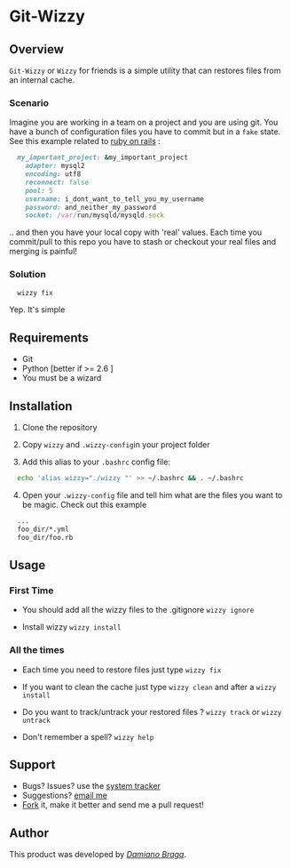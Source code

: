 # Git-Wizzy
 
## Overview

`Git-Wizzy` or `Wizzy` for friends is a simple utility that can restores files from an internal cache.

### Scenario

Imagine you are working in a team on a project and you are using git.
You have a bunch of configuration files you have to commit but in a `fake` state.
See this example related to [ruby on rails](https://github.com/rails/rails) :

```ruby
  my_important_project: &my_important_project
    adapter: mysql2
    encoding: utf8
    reconnect: false
    pool: 5
    username: i_dont_want_to_tell_you_my_username
    password: and_neither_my_password
    socket: /var/run/mysqld/mysqld.sock
```
.. and then you have your local copy with 'real' values.
Each time you commit/pull to this repo you have to stash or checkout your real files and merging is painful!

### Solution

```bash
  wizzy fix
```
Yep. It's simple

## Requirements

- Git
- Python [better if >= 2.6 ]
- You must be a wizard 
 
## Installation

1. Clone the repository

2. Copy `wizzy` and `.wizzy-config`in your project folder

3. Add this alias to your `.bashrc` config file:

```bash
  echo 'alias wizzy="./wizzy "' >> ~/.bashrc && . ~/.bashrc
```
4. Open your `.wizzy-config` file and tell him what are the files you want to be magic. Check out this example 

```bash
  ...
  foo_dir/*.yml
  foo_dir/foo.rb
```
## Usage

### First Time

- You should add all the wizzy files to the .gitignore
	`wizzy ignore`
    
- Install wizzy
	`wizzy install`

### All the times

- Each time you need to restore files just type 
`wizzy fix`

- If you want to clean the cache just type
`wizzy clean` and after a `wizzy install`

- Do you want to track/untrack your restored files ?
`wizzy track` or `wizzy untrack`

- Don't remember a spell?
`wizzy help`

## Support

- Bugs? Issues? use the [system tracker](https://github.com/dbraga/git-wizzy/issues) 
- Suggestions? [email me](mailto:damiano.braga@gmail.com)
- [Fork](https://github.com/dbraga/git-wizzy/fork) it, make it better and send me a pull request!
 
## Author
 
This product was developed by [*Damiano Braga*](https://github.com/dbraga).